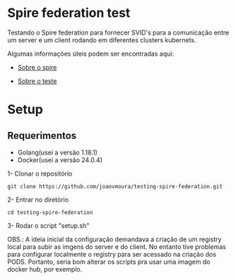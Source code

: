 # Spire federation test
Testando o Spire federation para fornecer SVID's para a comunicação entre um server e um client rodando em diferentes clusters kubernets.

Algumas informações úteis podem ser encontradas aqui:

- [Sobre o spire](https://maize-fish-44c.notion.site/Spiffe-Spire-33b0c52abacb4694b1e1437814845ab4?pvs=4)

- [Sobre o teste](https://maize-fish-44c.notion.site/Federation-test-fd4ae3b9dc99484eb0ba2f57a2419f8d?pvs=4)

# Setup

## Requerimentos
 - Golang(usei a versão 1.18.1)
 - Docker(usei a versão 24.0.4)

1- Clonar o repositório

 `git clone https://github.com/joaovmoura/testing-spire-federation.git`

2- Entrar no diretório

 `cd testing-spire-federation`

3- Rodar o script "setup.sh"

OBS.: A ideia inicial da configuração demandava a criação de um registry local para subir as imgens do server e do client.
No entanto tive problemas para configurar localmente o registry para ser acessado na criação dos PODS. Portanto, seria bom alterar os scripts pra usar uma imagem do docker hub, por exemplo.

